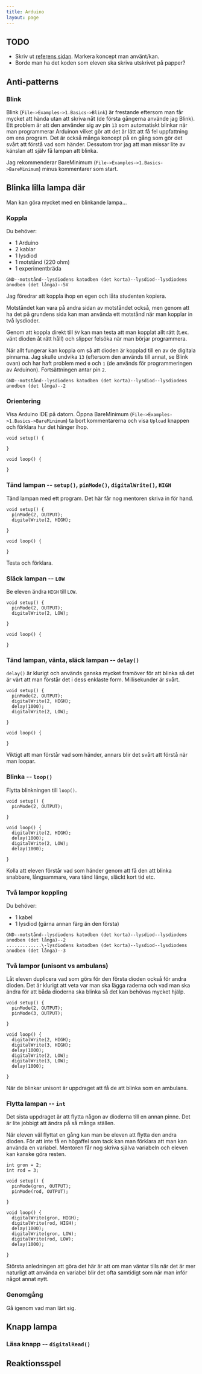 ```yaml
---
title: Arduino
layout: page
---
```

## TODO

* Skriv ut [referens sidan](http://arduino.cc/en/Reference/HomePage). Markera koncept man använt/kan.
* Borde man ha det koden som eleven ska skriva utskrivet på papper?

## Anti-patterns

### Blink

Blink (`File->Examples->1.Basics->Blink`) är frestande eftersom man får mycket att hända utan att skriva nåt (de första gångerna använde jag Blink). Ett problem är att den använder sig av pin `13` som automatiskt blinkar när man programmerar Arduinon vilket gör att det är lätt att få fel uppfattning om ens program. Det är också många koncept på en gång som gör det svårt att förstå vad som händer. Dessutom tror jag att man missar lite av känslan att själv få lampan att blinka.

Jag rekommenderar BareMinimum (`File->Examples->1.Basics->BareMinimum`) minus kommentarer som start.

## Blinka lilla lampa där

Man kan göra mycket med en blinkande lampa...

### Koppla

Du behöver:

* 1 Arduino
* 2 kablar
* 1 lysdiod
* 1 motstånd (220 ohm)
* 1 experimentbräda

`GND--motstånd--lysdiodens katodben (det korta)--lysdiod--lysdiodens anodben (det långa)--5V`

Jag föredrar att koppla ihop en egen och låta studenten kopiera.

Motståndet kan vara på andra sidan av motståndet också, men genom att ha det på grundens sida kan man använda ett motstånd när man kopplar in två lysdioder.

Genom att koppla direkt till `5V` kan man testa att man kopplat allt rätt (t.ex. vänt dioden åt rätt håll) och slipper felsöka när man börjar programmera.

När allt fungerar kan koppla om så att dioden är kopplad till en av de digitala pinnarna. Jag skulle undvika `13` (eftersom den används till annat, se Blink ovan) och har haft problem med `0` och `1` (de används för programmeringen av Arduinon). Fortsättningen antar pin `2`.

`GND--motstånd--lysdiodens katodben (det korta)--lysdiod--lysdiodens anodben (det långa)--2`

### Orientering

Visa Arduino IDE på datorn. Öppna BareMinimum (`File->Examples->1.Basics->BareMinimum`) ta bort kommentarerna och visa `Upload` knappen och förklara hur det hänger ihop.

    void setup() {
    
    }
    
    void loop() {
    
    }

### Tänd lampan -- `setup()`, `pinMode()`, `digitalWrite()`, `HIGH`

Tänd lampan med ett program. Det här får nog mentoren skriva in för hand.

    void setup() {
      pinMode(2, OUTPUT);
      digitalWrite(2, HIGH);
    
    }
    
    void loop() {
    
    }

Testa och förklara.

### Släck lampan -- `LOW`

Be eleven ändra `HIGH` till `LOW`.

    void setup() {
      pinMode(2, OUTPUT);
      digitalWrite(2, LOW);
    
    }
    
    void loop() {
    
    }

### Tänd lampan, vänta, släck lampan -- `delay()`

`delay()` är klurigt och används ganska mycket framöver för att blinka så det är värt att man förstår det i dess enklaste form. Millisekunder är svårt.

    void setup() {
      pinMode(2, OUTPUT);
      digitalWrite(2, HIGH);
      delay(1000);
      digitalWrite(2, LOW);
    
    }
    
    void loop() {
    
    }

Viktigt att man förstår vad som händer, annars blir det svårt att förstå när man loopar.

### Blinka -- `loop()`

Flytta blinkningen till `loop()`.

    void setup() {
      pinMode(2, OUTPUT);
    
    }
    
    void loop() {
      digitalWrite(2, HIGH);
      delay(1000);
      digitalWrite(2, LOW);
      delay(1000);
    
    }

Kolla att eleven förstår vad som händer genom att få den att blinka snabbare, långsammare, vara tänd länge, släckt kort tid etc.

### Två lampor koppling

Du behöver:

* 1 kabel
* 1 lysdiod (gärna annan färg än den första)

`GND--motstånd--lysdiodens katodben (det korta)--lysdiod--lysdiodens anodben (det långa)--2` <br>
`.............\-lysdiodens katodben (det korta)--lysdiod--lysdiodens anodben (det långa)--3`

### Två lampor (unisont vs ambulans)

Låt eleven duplicera vad som görs för den första dioden också för andra dioden. Det är klurigt att veta var man ska lägga raderna och vad man ska ändra för att båda dioderna ska blinka så det kan behövas mycket hjälp.

    void setup() {
      pinMode(2, OUTPUT);
      pinMode(3, OUTPUT);
    
    }
    
    void loop() {
      digitalWrite(2, HIGH);
      digitalWrite(3, HIGH);
      delay(1000);
      digitalWrite(2, LOW);
      digitalWrite(3, LOW);
      delay(1000);
    
    }

När de blinkar unisont är uppdraget att få de att blinka som en ambulans.

### Flytta lampan -- `int`

Det sista uppdraget är att flytta någon av dioderna till en annan pinne. Det är lite jobbigt att ändra på så många ställen.

När eleven väl flyttat en gång kan man be eleven att flytta den andra dioden. För att inte få en högaffel som tack kan man förklara att man kan använda en variabel. Mentoren får nog skriva själva variabeln och eleven kan kanske göra resten.

    int gron = 2;
    int rod = 3;

    void setup() {
      pinMode(gron, OUTPUT);
      pinMode(rod, OUTPUT);
    
    }
    
    void loop() {
      digitalWrite(gron, HIGH);
      digitalWrite(rod, HIGH);
      delay(1000);
      digitalWrite(gron, LOW);
      digitalWrite(rod, LOW);
      delay(1000);
    
    }

Största anledningen att göra det här är att om man väntar tills när det är mer naturligt att använda en variabel blir det ofta samtidigt som när man inför något annat nytt.

### Genomgång

Gå igenom vad man lärt sig.

## Knapp lampa

### Läsa knapp -- `digitalRead()`

## Reaktionsspel
